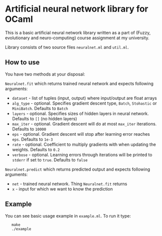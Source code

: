 Artificial neural network library for OCaml
===========================================

This is a basic artificial neural network library written as a part of (Fuzzy, evolutionary and neuro-computing) course assignment at my university.

Library consists of two source files ```neuralnet.ml``` and ```util.ml```.

How to use
----------

You have two methods at your disposal:

```Neuralnet.fit``` which returns trained neural network and expects following arguments:
* ```dataset``` - list of tuples (input, output) where input/output are float arrays
* ```alg_type``` - optional. Specifies gradient descent type, ```Batch```, ```Stohastic``` or ```MiniBatch```. Defaults to ```Batch```
* ```layers``` - optional. Specifies sizes of hidden layers in neural network. Defaults to ```[]``` (no hidden layers)
* ```max_iter``` - optional. Gradient descent will do at most ```max_iter``` iterations. Defaults to ```10000```
* ```eps``` - optional. Gradient descent will stop after learning error reaches ```eps```. Defaults to ```1e-3```
* ```rate``` - optional. Coefficient to multiply gradients with when updating the weights. Defaults to ```0.2```
* ```verbose``` - optional. Learning errors through iterations will be printed to ```stderr``` if set to ```true```. Defaults to ```false```

```Neuralnet.predict``` which returns predicted output and expects following arguments:
* ```net``` - trained neural network. Thing ```Neuralnet.fit``` returns
* ```x``` - input for which we want to know the prediction


Example
-------

You can see basic usage example in ```example.ml```.
To run it type:

```
   make
   ./example
```
